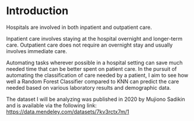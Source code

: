 # Introduction

Hospitals are involved in both inpatient and outpatient care.

Inpatient care involves staying at the hospital overnight and longer-term care.
Outpatient care does not require an overnight stay and usually involves immediate care.

Automating tasks wherever possible in a hospital setting can save much needed time that can be better spent on patient care.
In the pursuit of automating the classification of care needed by a patient, I aim to see how well a Random Forest Classifier compared to KNN can predict the care needed based on various laboratory results and demographic data.

The dataset I will be analyzing was published in 2020 by Mujiono Sadikin and is available via the following link:
https://data.mendeley.com/datasets/7kv3rctx7m/1